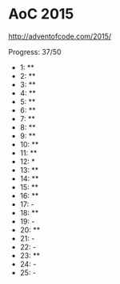 AoC 2015
====

http://adventofcode.com/2015/


Progress: 37/50

- 1:      **
- 2:      **
- 3:      **
- 4:      **
- 5:      **
- 6:      **
- 7:      **
- 8:      **
- 9:      **
- 10:     **
- 11:     **
- 12:     *
- 13:     **
- 14:     **
- 15:     **
- 16:     **
- 17:     -
- 18:     **
- 19:     -
- 20:     **
- 21:     -
- 22:     -
- 23:     **
- 24:     -
- 25:     -